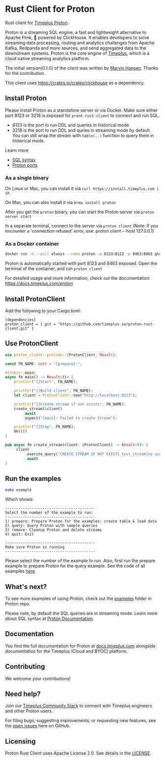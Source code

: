 [//]: # (---)
[//]: # (SPDX-License-Identifier: Apache-2.0)
[//]: # (---)

#  Rust Client for Proton

Rust client for [Timeplus Proton](https://github.com/timeplus-io/proton).

Proton is a streaming SQL engine, a fast and lightweight alternative to Apache Flink, 🚀 powered by ClickHouse. It enables developers to solve streaming data processing, routing and analytics challenges from Apache Kafka, Redpanda and more sources, and send aggregated data to the downstream systems. Proton is the core engine of [Timeplus](https://timeplus.com), which is a cloud native streaming analytics platform.

The initial version(0.1.0) of the client was written by [Marvin Hansen](https://github.com/marvin-hansen). Thanks for the contribution.

This client uses https://crates.io/crates/clickhouse as a dependency.

## Install Proton

Please install Proton as a standalone server or via Docker. Make sure either port 8123 or 3218 is exposed for `pront-rust-client` to connect and run SQL.
* 8123 is the port to run DDL and queries in historical mode
* 3218 is the port to run DDL and quries in streaming mode by default. You can still wrap the stream with `table(..)` function to query them in historical mode.

Learn more
* [SQL syntax](https://docs.timeplus.com/query-syntax)
* [Proton ports](https://docs.timeplus.com/proton-ports)

### As a single binary

On Linux or Mac, you can install it via `curl https://install.timeplus.com | sh`

On Mac, you can also install it via `brew install proton`

After you get the `proton` binary, you can start the Proton server via `proton server start`

In a separate terminal, connect to the server via `proton client` (Note: If you encounter a 'connection refused' error, use: proton client --host 127.0.0.1)

### As a Docker container

```bash
docker run -d --pull always --name proton -p 8123:8123 -p 8463:8463 ghcr.io/timeplus-io/proton:latest
```

Proton is automatically started with port 8123 and 8463 exposed. Open the terminal of the container, and run `proton client`

For detailed usage and more information, check out the documentation: https://docs.timeplus.com/proton


## Install ProtonClient

Add the following to your Cargo.toml:

```
[dependencies]
proton_client = { git = "https://github.com/timeplus-io/proton-rust-client.git" }
```

[//]: # (AFTER the release of the package on crates.io)

[//]: # (Add the proton client to your project by running in a terminal:)

[//]: # ()
[//]: # (```)

[//]: # (cargo add proton_client)

[//]: # (```)

[//]: # ()
[//]: # (of by adding the following to your Cargo.toml:)

[//]: # (```)

[//]: # ([dependencies])

[//]: # (proton_client =  { version = "0.1.0"})

[//]: # (```)


## Use ProtonClient

```Rust
use proton_client::prelude::{ProtonClient, Result};

const FN_NAME: &str = "[prepare]:";

#[tokio::main]
async fn main() -> Result<()> {
    println!("{}Start", FN_NAME);

    println!("{}Build client", FN_NAME);
    let client = ProtonClient::new("http://localhost:8123");

    println!("{}Create stream if not exists", FN_NAME);
    create_stream(&client)
        .await
        .expect("[main]: Failed to create Stream");

    println!("{}Stop", FN_NAME);
    Ok(())
}

pub async fn create_stream(client: &ProtonClient) -> Result<()> {
     client
         .execute_query("CREATE STREAM IF NOT EXISTS test_stream(no uint32, name string) ORDER BY no")
         .await
}
```

## Run the examples

```bash
make example
```

Which shows:

```text
-----------------------------------------
Select the number of the example to run:
-----------------------------------------
1) prepare: Prepare Proton for the examples: create table & load data
2) query: Query Proton with sample queries
3) remove: Cleanup Proton and delete streams
4) quit: Exit

-----------------------------------------
Make sure Proton is running
-----------------------------------------
```

Please select the number of the example to run. Also,
first run the prepare example to prepare Proton for the query example.
See the code of all examples [here](examples).

## What's next?

To see more examples of using Proton, check out the [examples](https://github.com/timeplus-io/proton/tree/develop/examples) folder in Proton repo.

Please note, by default the SQL queries are in streaming mode. Learn more about SQL syntax at [Proton Documentation](https://docs.timeplus.com/query-syntax).


## Documentation

You find the full documentation for Proton at [docs.timeplus.com](https://docs.timeplus.com/proton) alongside documentation for the Timeplus (Cloud and BYOC) platform.

## Contributing

We welcome your contributions!

## Need help?

Join our [Timeplus Community Slack](https://timeplus.com/slack) to connect with Timeplus engineers and other Proton users.

For filing bugs, suggesting improvements, or requesting new features, see the [open issues](https://github.com/timeplus-io/proton-rust-client/issues) here on GitHub.

## Licensing

Proton Rust Client uses Apache License 2.0. See details in the [LICENSE](LICENSE).
